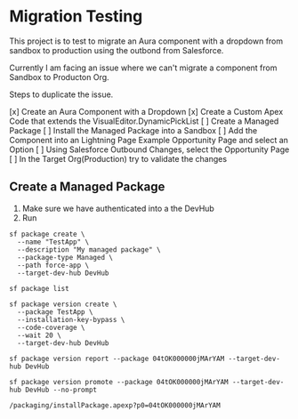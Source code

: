 # Migration Testing

This project is to test to migrate an Aura component with a dropdown from sandbox to production using the outbond from Salesforce.

Currently I am facing an issue where we can't migrate a component from Sandbox to Producton Org.

Steps to duplicate the issue.

[x] Create an Aura Component with a Dropdown
[x] Create a Custom Apex Code that extends the VisualEditor.DynamicPickList
[ ] Create a Managed Package
[ ] Install the Managed Package into a Sandbox
[ ] Add the Component into an Lightning Page Example Opportunity Page and select an Option
[ ] Using Salesforce Outbound Changes, select the Opportunity Page
[ ] In the Target Org(Production) try to validate the changes

## Create a Managed Package

1. Make sure we have authenticated into a the DevHub
2. Run

```
sf package create \
  --name "TestApp" \
  --description "My managed package" \
  --package-type Managed \
  --path force-app \
  --target-dev-hub DevHub
```

```
sf package list
```

```
sf package version create \
  --package TestApp \
  --installation-key-bypass \
  --code-coverage \
  --wait 20 \
  --target-dev-hub DevHub
```

```
sf package version report --package 04tOK000000jMArYAM --target-dev-hub DevHub
```

```
sf package version promote --package 04tOK000000jMArYAM --target-dev-hub DevHub --no-prompt
```

```
/packaging/installPackage.apexp?p0=04tOK000000jMArYAM
```
